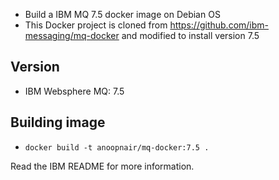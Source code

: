 - Build a IBM MQ 7.5 docker image on Debian OS
- This Docker project is cloned from https://github.com/ibm-messaging/mq-docker and modified to install version 7.5 

## Version
- IBM Websphere MQ: 7.5

## Building image
- ``docker build -t anoopnair/mq-docker:7.5 .``

Read the IBM README for more information.


